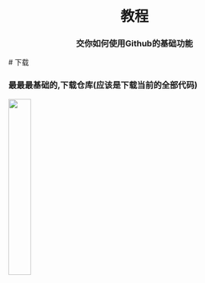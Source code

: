 <div align="center">
<h1>教程</h1>
<h3>交你如何使用Github的基础功能</h3>
</div>
# 下载
<h3>最最最基础的,下载仓库(应该是下载当前的全部代码)</h3>
<p><img width='30%' src="https://github.com/Fall188/test/assets/117801884/5b726ea4-c82f-4f98-aac2-b4cf1de59aeb"></p>
